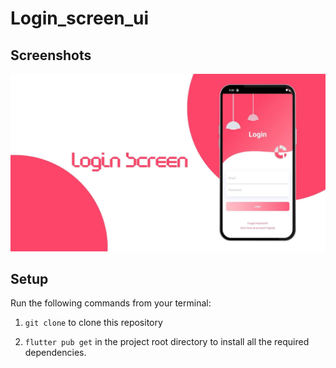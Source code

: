 # Login_screen_ui
## Screenshots

![bmi (820 x 360 px)](https://github.com/nibinpsreenivas/Login_screen_ui/blob/main/login%20screen.jpg)

## Setup
   
Run the following commands from your terminal:

1) `git clone` to clone this repository 

2) `flutter pub get` in the project root directory to install all the required dependencies.

